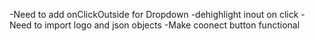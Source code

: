 -Need to add onClickOutside for Dropdown
-dehighlight inout on click
-Need to import logo and json objects
-Make coonect button functional
